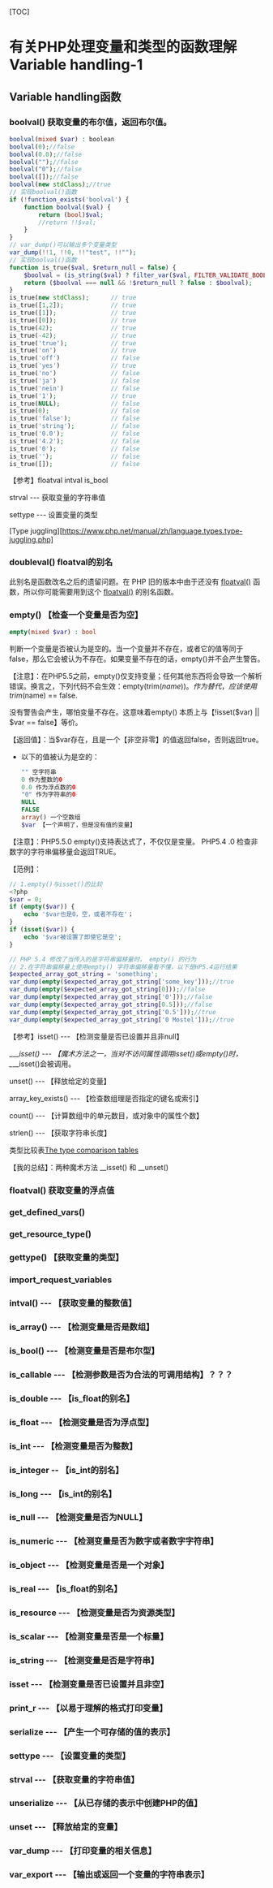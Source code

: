 [TOC]

# 有关PHP处理变量和类型的函数理解Variable handling-1

## Variable handling函数

###  boolval()  获取变量的布尔值，返回布尔值。

  ~~~php
  boolval(mixed $var) : boolean
  boolval(0);//false
  boolval(0.0);//false
  boolval("");//false
  boolval("0");//false
  boolval([]);//false
  boolval(new stdClass);//true
  // 实现boolval()函数
  if (!function_exists('boolval') {
      function boolval($val) {
          return (bool)$val;
          //return !!$val;
      }
  }
  // var_dump()可以输出多个变量类型
  var_dump(!!1, !!0, !!"test", !!"");
  // 实现boolval()函数    
  function is_true($val, $return_null = false) {
      $boolval = (is_string($val) ? filter_var($val, FILTER_VALIDATE_BOOLEAN, FILTER_NULL_ON_FAILURE) : (bool)$val);
      return ($boolval === null && !$return_null ? false : $boolval);
  }
  is_true(new stdClass);      // true
  is_true([1,2]);             // true
  is_true([1]);               // true
  is_true([0]);               // true
  is_true(42);                // true
  is_true(-42);               // true
  is_true('true');            // true
  is_true('on')               // true
  is_true('off')              // false
  is_true('yes')              // true
  is_true('no')               // false
  is_true('ja')               // false
  is_true('nein')             // false
  is_true('1');               // true
  is_true(NULL);              // false
  is_true(0);                 // false
  is_true('false');           // false
  is_true('string');          // false
  is_true('0.0');             // false
  is_true('4.2');             // false
  is_true('0');               // false
  is_true('');                // false
  is_true([]);                // false
  ~~~

【参考】floatval intval is_bool

strval --- 获取变量的字符串值

settype --- 设置变量的类型

[Type juggling][https://www.php.net/manual/zh/language.types.type-juggling.php]



### doubleval()  floatval的别名
此别名是函数改名之后的遗留问题。在 PHP 旧的版本中由于还没有 [floatval()](https://www.php.net/manual/zh/function.floatval.php) 函数，所以你可能需要用到这个 [floatval()](https://www.php.net/manual/zh/function.floatval.php) 的别名函数。



### empty()  【检查一个变量是否为空】

~~~php
empty(mixed $var) : bool
~~~

判断一个变量是否被认为是空的。当一个变量并不存在，或者它的值等同于false，那么它会被认为不存在。如果变量不存在的话，empty()并不会产生警告。

【注意】：在PHP5.5之前，empty()仅支持变量；任何其他东西将会导致一个解析错误。换言之，下列代码不会生效：empty(trim($name))。作为替代，应该使用trim($name) == false.

没有警告会产生，哪怕变量不存在。这意味着empty() 本质上与【!isset($var) || $var == false】等价。

【返回值】：当$var存在，且是一个【非空非零】的值返回false，否则返回true。

* 以下的值被认为是空的：

  ~~~php
  "" 空字符串
  0 作为整数的0
  0.0 作为浮点数的0
  "0" 作为字符串的0
  NULL
  FALSE
  array() 一个空数组
  $var 【一个声明了，但是没有值的变量】
  ~~~

【注意】：PHP5.5.0 empty()支持表达式了，不仅仅是变量。 PHP5.4 .0 检查非数字的字符串偏移量会返回TRUE。

【范例】：

~~~php
// 1.empty()与isset()的比较
<?php
$var = 0;
if (empty($var)) {
    echo '$var也是0，空，或者不存在'；
}
if (isset($var)) {
    echo '$var被设置了即使它是空';
}

// PHP 5.4 修改了当传入的是字符串偏移量时， empty() 的行为
// 2.在字符串偏移量上使用empty() 字符串偏移量看不懂，以下是HP5.4运行结果
$expected_array_got_string = 'something';
var_dump(empty($expected_array_got_string['some_key']));//true
var_dump(empty($expected_array_got_string[0]));//false
var_dump(empty($expected_array_got_string['0']));//false
var_dump(empty($expected_array_got_string[0.5]));//false
var_dump(empty($expected_array_got_string['0.5']));//true
var_dump(empty($expected_array_got_string['0 Mostel']));//true
~~~

【参考】isset() --- 【检测变量是否已设置并且非null】

\__\__isset() --- 【魔术方法之一，当对不访问属性调用isset()或empty()时，\__\__isset()会被调用。

unset() --- 【释放给定的变量】

array_key_exists() --- 【检查数组理是否指定的键名或索引】

count() --- 【计算数组中的单元数目，或对象中的属性个数】

strlen() --- 【获取字符串长度】

类型比较表[The type comparison tables](https://www.php.net/manual/zh/types.comparisons.php)



【我的总结】：两种魔术方法 \_\_isset() 和 \_\_unset()



### floatval()  获取变量的浮点值

### get_defined_vars()

### get_resource_type()

### gettype()  【获取变量的类型】

### import_request_variables

### intval() --- 【获取变量的整数值】

### is_array() --- 【检测变量是否是数组】

### is_bool() --- 【检测变量是否是布尔型】

### is_callable --- 【检测参数是否为合法的可调用结构】？？？

### is_double --- 【is_float的别名】

### is_float --- 【检测变量是否为浮点型】

### is_int --- 【检测变量是否为整数】

### is_integer -- 【is_int的别名】

### is_long --- 【is_int的别名】

### is_null --- 【检测变量是否为NULL】

### is_numeric --- 【检测变量是否为数字或者数字字符串】

### is_object --- 【检测变量是否是一个对象】

### is_real --- 【is_float的别名】

### is_resource --- 【检测变量是否为资源类型】

### is_scalar --- 【检测变量是否是一个标量】

### is_string --- 【检测变量是否是字符串】

### isset --- 【检测变量是否已设置并且非空】

### print_r --- 【以易于理解的格式打印变量】

### serialize --- 【产生一个可存储的值的表示】

### settype --- 【设置变量的类型】

### strval --- 【获取变量的字符串值】

### unserialize --- 【从已存储的表示中创建PHP的值】

### unset --- 【释放给定的变量】

### var_dump --- 【打印变量的相关信息】

### var_export --- 【输出或返回一个变量的字符串表示】